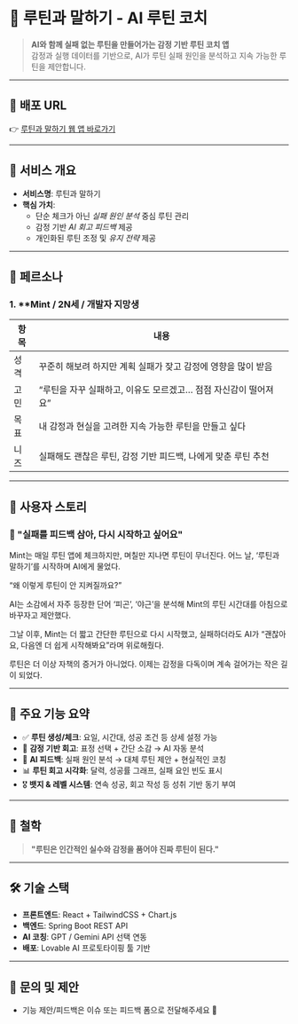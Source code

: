 # 🌊 루틴과 말하기 - AI 루틴 코치

> **AI와 함께 실패 없는 루틴을 만들어가는 감정 기반 루틴 코치 앱**  
> 감정과 실행 데이터를 기반으로, AI가 루틴 실패 원인을 분석하고 지속 가능한 루틴을 제안합니다.

---

## 🔗 배포 URL

👉 [루틴과 말하기 웹 앱 바로가기](https://tiny-cobbler-5c7ad7.netlify.app/)

---

## 🎯 서비스 개요

- **서비스명**: 루틴과 말하기  
- **핵심 가치**:  
  - 단순 체크가 아닌 *실패 원인 분석* 중심 루틴 관리  
  - 감정 기반 *AI 회고 피드백* 제공  
  - 개인화된 루틴 조정 및 *유지 전략* 제공

---

## 👤 페르소나

### 1. **Mint / 2N세 / 개발자 지망생 
| 항목 | 내용 |
|------|------|
| 성격 | 꾸준히 해보려 하지만 계획 실패가 잦고 감정에 영향을 많이 받음 |
| 고민 | “루틴을 자꾸 실패하고, 이유도 모르겠고… 점점 자신감이 떨어져요” |
| 목표 | 내 감정과 현실을 고려한 지속 가능한 루틴을 만들고 싶다 |
| 니즈 | 실패해도 괜찮은 루틴, 감정 기반 피드백, 나에게 맞춘 루틴 추천 |

---

## 🧭 사용자 스토리

### 🎯 "실패를 피드백 삼아, 다시 시작하고 싶어요"

Mint는 매일 루틴 앱에 체크하지만, 며칠만 지나면 루틴이 무너진다.
어느 날, ‘루틴과 말하기’를 시작하며 AI에게 물었다.

“왜 이렇게 루틴이 안 지켜질까요?”

AI는 소감에서 자주 등장한 단어 ‘피곤’, ‘야근’을 분석해
Mint의 루틴 시간대를 아침으로 바꾸자고 제안했다.

그날 이후, Mint는 더 짧고 간단한 루틴으로 다시 시작했고,
실패하더라도 AI가 “괜찮아요, 다음엔 더 쉽게 시작해봐요”라며 위로해줬다.

루틴은 더 이상 자책의 증거가 아니었다.
이제는 감정을 다독이며 계속 걸어가는 작은 길이 되었다.

---

## 🔧 주요 기능 요약

- ✅ **루틴 생성/체크**: 요일, 시간대, 성공 조건 등 상세 설정 가능
- 💬 **감정 기반 회고**: 표정 선택 + 간단 소감 → AI 자동 분석
- 🧠 **AI 피드백**: 실패 원인 분석 → 대체 루틴 제안 + 현실적인 코칭
- 📊 **루틴 회고 시각화**: 달력, 성공률 그래프, 실패 요인 빈도 표시
- 🎖 **뱃지 & 레벨 시스템**: 연속 성공, 회고 작성 등 성취 기반 동기 부여

---

## 🌱 철학

> **"루틴은 인간적인 실수와 감정을 품어야 진짜 루틴이 된다."**

---

## 🛠 기술 스택

- **프론트엔드**: React + TailwindCSS + Chart.js
- **백엔드**: Spring Boot REST API
- **AI 코칭**: GPT / Gemini API 선택 연동
- **배포**: Lovable AI 프로토타이핑 툴 기반

---

## 📩 문의 및 제안

- 기능 제안/피드백은 이슈 또는 피드백 폼으로 전달해주세요 🙌
